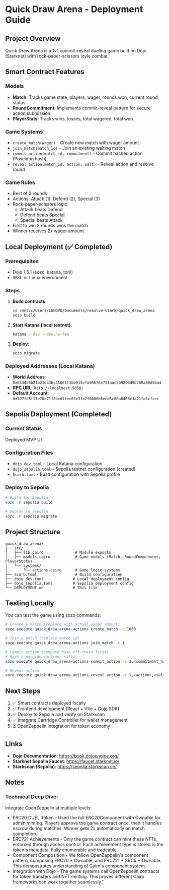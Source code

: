 # Quick Draw Arena - Deployment Guide

## Project Overview

Quick Draw Arena is a 1v1 commit-reveal dueling game built on Dojo (Starknet) with rock-paper-scissors style combat.

## Smart Contract Features

### Models
- **Match**: Tracks game state, players, wager, rounds won, current round, status
- **RoundCommitment**: Implements commit-reveal pattern for secure action submission
- **PlayerStats**: Tracks wins, losses, total wagered, total won

### Game Systems
- `create_match(wager)` - Create new match with wager amount
- `join_match(match_id)` - Join an existing waiting match
- `commit_action(match_id, commitment)` - Commit hashed action (Poseidon hash)
- `reveal_action(match_id, action, salt)` - Reveal action and resolve round

### Game Rules
- Best of 3 rounds
- Actions: Attack (1), Defend (2), Special (3)
- Rock-paper-scissors logic:
  - Attack beats Defend
  - Defend beats Special
  - Special beats Attack
- First to win 2 rounds wins the match
- Winner receives 2x wager amount

## Local Deployment (✅ Completed)

### Prerequisites
- Dojo 1.5.1 (sozo, katana, torii)
- WSL or Linux environment

### Steps

1. **Build contracts**:
   ```bash
   cd /mnt/c/Users/LENOVO/Documents/resolve-stark/quick_draw_arena
   sozo build
   ```

2. **Start Katana (local testnet)**:
   ```bash
   katana --dev --dev.no-fee
   ```

3. **Deploy**:
   ```bash
   sozo migrate
   ```

### Deployed Addresses (Local Katana)

- **World Address**: `0x0334b5b21b21e43bc45661f1bb915cfa96676e731aac509200d9d789a80d94a4`
- **RPC URL**: `http://localhost:5050/`
- **Default Account**: `0x127fd5f1fe78a71f8bcd1fec63e3fe2f0486b6ecd5c86a0466c3a21fa5cfcec`

## Sepolia Deployment (Completed)

### Current Status
Deployed MVP UI

### Configuration Files

- `dojo_dev.toml` - Local Katana configuration
- `dojo_sepolia.toml` - Sepolia testnet configuration (created)
- `Scarb.toml` - Build configuration with Sepolia profile

### Deploy to Sepolia 
```bash
# Build for Sepolia
sozo -P sepolia build

# Deploy to Sepolia
sozo -P sepolia migrate
```

## Project Structure

```
quick_draw_arena/
├── src/
│   ├── lib.cairo              # Module exports
│   ├── models.cairo           # Game models (Match, RoundCommitment, PlayerStats)
│   └── systems/
│       └── actions.cairo      # Game logic systems
├── Scarb.toml                 # Build configuration
├── dojo_dev.toml             # Local deployment config
├── dojo_sepolia.toml         # Sepolia deployment config
└── DEPLOYMENT.md             # This file
```

## Testing Locally

You can test the game using sozo commands:

```bash
# Create a match (replace with actual wager amount)
sozo execute quick_draw_arena-actions create_match -c 1000

# Join a match (replace match_id)
sozo execute quick_draw_arena-actions join_match -c 1

# Commit action (compute hash off-chain first)
# Hash = poseidon(action, salt)
sozo execute quick_draw_arena-actions commit_action -c 1,<commitment_hash>

# Reveal action
sozo execute quick_draw_arena-actions reveal_action -c 1,<action>,<salt>
```

## Next Steps

1. ✅ Smart contracts deployed locally
2. ✅ Frontend development (React + Vite + Dojo SDK)
4. ✅ Deploy to Sepolia and verify on Starkscan
5. ✅ Integrate Cartridge Controller for wallet management
6. ⏳ OpenZeppelin integration for token economy

## Links

- **Dojo Documentation**: https://book.dojoengine.org/
- **Starknet Sepolia Faucet**: https://faucet.starknet.io/
- **Starkscan (Sepolia)**: https://sepolia.starkscan.co/

## Notes
### Technical Deep Dive:
Integrate OpenZeppelin at multiple levels:

- ERC20 DUEL Token - Used the full ERC20Component with Ownable for admin minting. Players approve the game contract once, then it handles escrow during matches. Winner gets 2x automatically on match completion.
- ERC721 Achievements - Only the game contract can mint these NFTs, enforced through access control. Each achievement type is stored in the token's metadata. Fully enumerable and tradeable.
- Component Composition - We follow OpenZeppelin's component pattern, composing ERC20 + Ownable, and ERC721 + SRC5 + Ownable. This demonstrates understanding of Cairo's component system.
- Integration with Dojo - The game systems call OpenZeppelin contracts for token transfers and NFT minting. This proves different Cairo frameworks can work together seamlessly."
